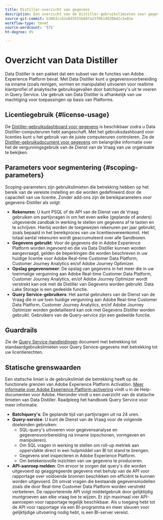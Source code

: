 ```yaml
---
title: Distiller-overzicht van gegevens
description: Een overzicht van de Distiller-gebruikslimieten voor gegevens van Query Service met betrekking tot uw licentierechten.
source-git-commit: b3003cc62e8d3555b887a23f0614020bd2c5e81e
workflow-type: tm+mt
source-wordcount: '571'
ht-degree: 0%

---
```


# Overzicht van Data Distiller

Data Distiller is een pakket dat een subset van de functies van Adobe Experience Platform bevat. Met Data Distiller kunt u gegevensvoorbereiding na inname (zoals reinigen, vormen en manipulatie) uitvoeren voor realtime klantprofiel of analytische gebruiksgevallen door batchquery&#39;s uit te voeren in Query Service. Uw gebruik van Data Distiller is afhankelijk van uw machtiging voor toepassingen op basis van Platforms.

## Licentiegebruik {#license-usage}

De  [Distiller-gebruiksdashboard voor gegevens](./license-usage.md) is beschikbaar zodra u Data Distiller-computeruren hebt aangeschaft. Met het gebruiksdashboard voor licenties kunt u het gebruik van de juiste computeruren controleren. Zie de [Distiller-gebruiksdocument voor gegevens](./license-usage.md) om belangrijke informatie over het de vergunningsgebruik van de Dienst van de Vraag van uw organisatie te bekijken.

## Parameters voor segmentering {#scoping-parameters}

Scoping-parameters zijn gebruikslimieten die betrekking hebben op het bereik van de vereiste instelling en die worden gedefinieerd door de capaciteit van uw licentie. Zonder add-ons zijn de bereikparameters voor gegevens-Distiller als volgt:

* **Rekenuren**: U kunt PSQL of de API van de Dienst van de Vraag gebruiken om partijvragen in om het even welke (geplande of anders) uitgevoerde zandbak in werking te stellen om gegevens af te tasten en te schrijven. Hierbij worden de toegewezen rekenuren per jaar gebruikt, zoals bepaald in het bereikproces van uw licentieovereenkomst. Het totaal aantal rekenuren wordt geaccumuleerd over alle Sandboxen.
* **Gegevens gebruikt**: Voor de gegevens die in Adobe Experience Platform worden ingevoerd en die via Data Distiller kunnen worden aangevraagd, gelden de beperkingen die worden beschreven in uw huidige licentie voor Adobe Real-time Customer Data Platform, Customer Journey Analytics en/of Adobe Journey Optimizer.
* **Opslag gegevensmeer**: De opslag van gegevens in het meer die in uw toenmalige vergunning aan Adobe Real-time Customer Data Platform, Customer Journey Analytics, en/of Adobe Journey Optimizer wordt verstrekt kan ook met de Distiller van Gegevens worden gebruikt. Data Lake Storage is een gedeelde functie.
* **Query Service-gebruikers**: Het aantal gebruikers van de Dienst van de Vraag die in uw toen huidige vergunning aan Adobe Real-time Customer Data Platform, Customer Journey Analytics, en/of Adobe Journey Optimizer worden gedetailleerd kan ook met Gegevens Distiller worden gebruikt. Gebruikers van de Query-service zijn een gedeelde functie.

## Guardrails

Zie de [Query Service-handleidingen](../guardrails.md) document met betrekking tot standaardgebruikslimieten voor Query Service-gegevens met betrekking tot uw licentierechten.

## Statische grenswaarden

Een statische limiet is de gebruikslimiet die betrekking heeft op de functionele grenzen van Adobe Experience Platform Activation. [Meer informatie over Adobe Experience Platform-activering](https://helpx.adobe.com/ca/legal/product-descriptions/adobe-experience-platform0.html) vindt u in de Help-documenten voor Adobe. Hieronder vindt u een overzicht van de statische limieten van Data Distiller. Raadpleeg het handboek Query Service voor meer informatie.

* **Batchquery&#39;s**: De geplande tijd van partijvragen uit na 24 uren.
* **Query-service**: U kunt de Dienst van de Vraag voor de volgende doeleinden gebruiken:
   * SQL-query&#39;s uitvoeren voor gegevensanalyse en gegevensvoorbereiding na inname (opschonen, vormgeven en manipuleren).
   * Om SQL vragen in werking te stellen om roll-up metriek aan oppervlakte direct in een hulpmiddel van BI tot stand te brengen.
   * Gegevens snel inspecteren in Adobe Experience Platform.
   * Om betekenisvolle inzichten van uw gegevens te produceren.
* **API-aanroep melden**: Om ervoor te zorgen dat query&#39;s die worden uitgevoerd op geaggregeerde gegevens met behulp van de API voor rapportage over voldoende bronnen beschikken om efficiënt te kunnen worden uitgevoerd. Dit omvat vragen die bestaande gegevensmodellen zoals die door Real-time Customer Data Platform worden verstrekt verbeteren. De rapporterende API volgt middelgebruik door gelijktijdig muntgroeven aan elke vraag toe te wijzen. Er zijn maximaal vier API-aanroepen voor rapportage tegelijk beschikbaar. Als u toegang hebt tot de API voor rapportage via een BI-programma en meer sleuven voor gelijktijdige uitvoering nodig hebt, is een BI-server vereist.


